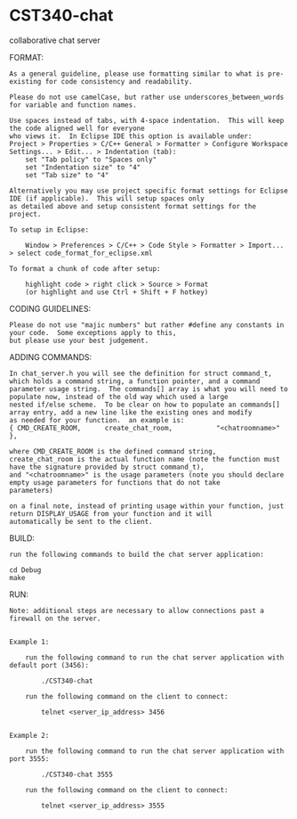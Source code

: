 CST340-chat
===========

collaborative chat server



FORMAT:

    As a general guideline, please use formatting similar to what is pre-existing for code consistency and readability.

    Please do not use camelCase, but rather use underscores_between_words for variable and function names.

    Use spaces instead of tabs, with 4-space indentation.  This will keep the code aligned well for everyone
    who views it.  In Eclipse IDE this option is available under:
    Project > Properties > C/C++ General > Formatter > Configure Workspace Settings... > Edit... > Indentation (tab):
        set "Tab policy" to "Spaces only"
        set "Indentation size" to "4"
        set "Tab size" to "4"
        
    Alternatively you may use project specific format settings for Eclipse IDE (if applicable).  This will setup spaces only
    as detailed above and setup consistent format settings for the project.

    To setup in Eclipse:

        Window > Preferences > C/C++ > Code Style > Formatter > Import... > select code_format_for_eclipse.xml
    	
    To format a chunk of code after setup:

        highlight code > right click > Source > Format
        (or highlight and use Ctrl + Shift + F hotkey)


CODING GUIDELINES:

    Please do not use "majic numbers" but rather #define any constants in your code.  Some exceptions apply to this,
    but please use your best judgement.
    

ADDING COMMANDS:

    In chat_server.h you will see the definition for struct command_t, which holds a command string, a function pointer, and a command
    parameter usage string.  The commands[] array is what you will need to populate now, instead of the old way which used a large
    nested if/else scheme.  To be clear on how to populate an commands[] array entry, add a new line like the existing ones and modify 
    as needed for your function.  an example is:
    { CMD_CREATE_ROOM,      create_chat_room,           "<chatroomname>"                },

    where CMD_CREATE_ROOM is the defined command string,
    create_chat_room is the actual function name (note the function must have the signature provided by struct command_t),
    and "<chatroomname>" is the usage parameters (note you should declare empty usage parameters for functions that do not take 
    parameters)

    on a final note, instead of printing usage within your function, just return DISPLAY_USAGE from your function and it will 
    automatically be sent to the client.


BUILD:

    run the following commands to build the chat server application:

    cd Debug
    make


RUN:

    Note: additional steps are necessary to allow connections past a firewall on the server.
    
    
    Example 1:
    
	    run the following command to run the chat server application with default port (3456):
	    
	    	./CST340-chat
	    
	    run the following command on the client to connect:
	    
	    	telnet <server_ip_address> 3456
    
    
    Example 2:
    
	    run the following command to run the chat server application with port 3555:
	    
	    	./CST340-chat 3555
	    
	    run the following command on the client to connect:
	    
	    	telnet <server_ip_address> 3555
